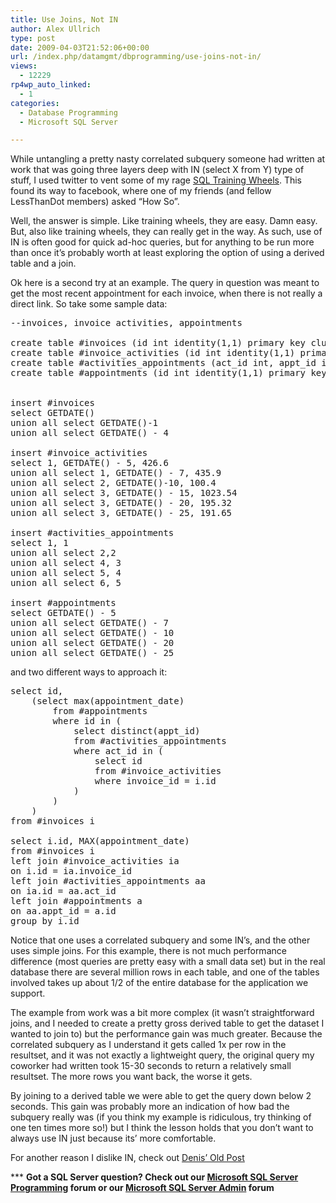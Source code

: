 ```yaml
---
title: Use Joins, Not IN
author: Alex Ullrich
type: post
date: 2009-04-03T21:52:06+00:00
url: /index.php/datamgmt/dbprogramming/use-joins-not-in/
views:
  - 12229
rp4wp_auto_linked:
  - 1
categories:
  - Database Programming
  - Microsoft SQL Server

---
```

While untangling a pretty nasty correlated subquery someone had written at work that was going three layers deep with IN (select X from Y) type of stuff, I used twitter to vent some of my rage [SQL Training Wheels][1]. This found its way to facebook, where one of my friends (and fellow LessThanDot members) asked &#8220;How So&#8221;.

Well, the answer is simple. Like training wheels, they are easy. Damn easy. But, also like training wheels, they can really get in the way. As such, use of IN is often good for quick ad-hoc queries, but for anything to be run more than once it&#8217;s probably worth at least exploring the option of using a derived table and a join.

Ok here is a second try at an example. The query in question was meant to get the most recent appointment for each invoice, when there is not really a direct link. So take some sample data:

<pre>--invoices, invoice activities, appointments

create table #invoices (id int identity(1,1) primary key clustered, bill_date datetime)
create table #invoice_activities (id int identity(1,1) primary key clustered, invoice_id int, activity_date datetime, cost smallmoney)
create table #activities_appointments (act_id int, appt_id int)
create table #appointments (id int identity(1,1) primary key clustered, appointment_date datetime) 


insert #invoices 
select GETDATE()
union all select GETDATE()-1
union all select GETDATE() - 4

insert #invoice_activities 
select 1, GETDATE() - 5, 426.6
union all select 1, GETDATE() - 7, 435.9
union all select 2, GETDATE()-10, 100.4
union all select 3, GETDATE() - 15, 1023.54
union all select 3, GETDATE() - 20, 195.32
union all select 3, GETDATE() - 25, 191.65

insert #activities_appointments
select 1, 1
union all select 2,2
union all select 4, 3
union all select 5, 4
union all select 6, 5 

insert #appointments
select GETDATE() - 5
union all select GETDATE() - 7
union all select GETDATE() - 10
union all select GETDATE() - 20
union all select GETDATE() - 25</pre>

and two different ways to approach it:

<pre>select id,
	(select max(appointment_date)
		from #appointments
		where id in (
			select distinct(appt_id)
			from #activities_appointments
			where act_id in (
				select id 
				from #invoice_activities
				where invoice_id = i.id
			)
		)
	)
from #invoices i

select i.id, MAX(appointment_date)
from #invoices i
left join #invoice_activities ia
on i.id = ia.invoice_id
left join #activities_appointments aa
on ia.id = aa.act_id
left join #appointments a
on aa.appt_id = a.id
group by i.id</pre>

Notice that one uses a correlated subquery and some IN&#8217;s, and the other uses simple joins. For this example, there is not much performance difference (most queries are pretty easy with a small data set) but in the real database there are several million rows in each table, and one of the tables involved takes up about 1/2 of the entire database for the application we support. 

The example from work was a bit more complex (it wasn&#8217;t straightforward joins, and I needed to create a pretty gross derived table to get the dataset I wanted to join to) but the performance gain was much greater. Because the correlated subquery as I understand it gets called 1x per row in the resultset, and it was not exactly a lightweight query, the original query my coworker had written took 15-30 seconds to return a relatively small resultset. The more rows you want back, the worse it gets. 

By joining to a derived table we were able to get the query down below 2 seconds. This gain was probably more an indication of how bad the subquery really was (if you think my example is ridiculous, try thinking of one ten times more so!) but I think the lesson holds that you don&#8217;t want to always use IN just because its&#8217; more comfortable.

For another reason I dislike IN, check out [Denis&#8217; Old Post][2]

\*** **Got a SQL Server question? Check out our [Microsoft SQL Server Programming][3] forum or our [Microsoft SQL Server Admin][4] forum**<ins></ins>

 [1]: http://twitter.com/AlexCuse/status/1447655426
 [2]: http://sqlservercode.blogspot.com/2007/04/you-should-never-use-in-in-sql-to-join.html
 [3]: http://forum.lessthandot.com/viewforum.php?f=17
 [4]: http://forum.lessthandot.com/viewforum.php?f=22